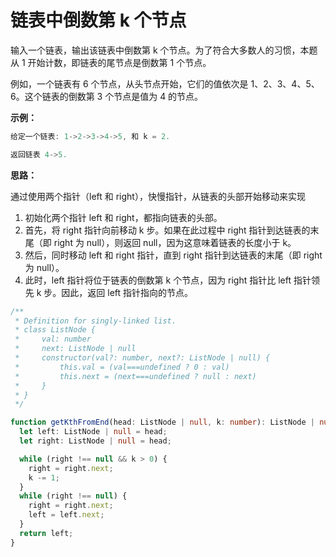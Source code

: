# 链表中倒数第 k 个节点

输入一个链表，输出该链表中倒数第 k 个节点。为了符合大多数人的习惯，本题从 1 开始计数，即链表的尾节点是倒数第 1 个节点。

例如，一个链表有 6 个节点，从头节点开始，它们的值依次是 1、2、3、4、5、6。这个链表的倒数第 3 个节点是值为 4 的节点。

**示例：**

```js
给定一个链表: 1->2->3->4->5, 和 k = 2.

返回链表 4->5.
```

**思路：**

通过使用两个指针（left 和 right），快慢指针，从链表的头部开始移动来实现

1. 初始化两个指针 left 和 right，都指向链表的头部。
2. 首先，将 right 指针向前移动 k 步。如果在此过程中 right 指针到达链表的末尾（即 right 为 null），则返回 null，因为这意味着链表的长度小于 k。
3. 然后，同时移动 left 和 right 指针，直到 right 指针到达链表的末尾（即 right 为 null）。
4. 此时，left 指针将位于链表的倒数第 k 个节点，因为 right 指针比 left 指针领先 k 步。因此，返回 left 指针指向的节点。

```typescript
/**
 * Definition for singly-linked list.
 * class ListNode {
 *     val: number
 *     next: ListNode | null
 *     constructor(val?: number, next?: ListNode | null) {
 *         this.val = (val===undefined ? 0 : val)
 *         this.next = (next===undefined ? null : next)
 *     }
 * }
 */

function getKthFromEnd(head: ListNode | null, k: number): ListNode | null {
  let left: ListNode | null = head;
  let right: ListNode | null = head;

  while (right !== null && k > 0) {
    right = right.next;
    k -= 1;
  }
  while (right !== null) {
    right = right.next;
    left = left.next;
  }
  return left;
}
```
